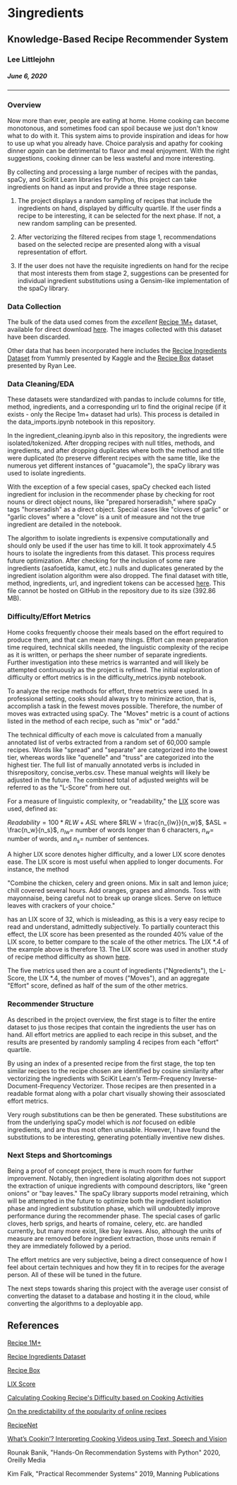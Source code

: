 # 3ingredients
## Knowledge-Based Recipe Recommender System
### Lee Littlejohn
##### June 6, 2020
---

### Overview

Now more than ever, people are eating at home. Home cooking can become monotonous, and sometimes food can spoil because we just don't know what to do with it. This system aims to provide inspiration and ideas for how to use up what you already have. Choice paralysis and apathy for cooking dinner _again_ can be detrimental to flavor and meal enjoyment. With the right suggestions, cooking dinner can be less wasteful and more interesting.

By collecting and processing a large number of recipes with the pandas, spaCy, and SciKit Learn libraries for Python, this project can take ingredients on hand as input and provide a three stage response.

1. The project displays a random sampling of recipes that include the ingredients on hand, displayed by difficulty quartile. If the user finds a recipe to be interesting, it can be selected for the next phase. If not, a new random sampling can be presented.

2. After vectorizing the filtered recipes from stage 1, recommendations based on the selected recipe are presented along with a visual representation of effort.

3. If the user does not have the requisite ingredients on hand for the recipe that most interests them from stage 2, suggestions can be presented for individual ingredient substitutions using a Gensim-like implementation of the spaCy library.

### Data Collection

The bulk of the data used comes from the _excellent_ [Recipe 1M+](http://pic2recipe.csail.mit.edu/) dataset, available for direct download [here](http://data.csail.mit.edu/im2recipe/recipe1M_layers.tar.gz). The images collected with this dataset have been discarded.

Other data that has been incorporated here includes the [Recipe Ingredients Dataset](https://www.kaggle.com/kaggle/recipe-ingredients-dataset) from Yummly presented by Kaggle and the [Recipe Box](https://eightportions.com/datasets/Recipes/#fn:1) dataset presented by Ryan Lee.

### Data Cleaning/EDA

These datasets were standardized with pandas to include columns for title, method, ingredients, and a corresponding url to find the original recipe (if it exists - only the Recipe 1m+ dataset had urls). This process is detailed in the data_imports.ipynb notebook in this repository.

In the ingredient_cleaning.ipynb also in this repository, the ingredients were isolated/tokenized. After dropping recipes with null titles, methods, and ingredients, and after dropping duplicates where both the method and title were duplicated (to preserve different recipes with the same title, like the numerous yet different instances of "guacamole"), the spaCy library was used to isolate ingredients.

With the exception of a few special cases, spaCy checked each listed ingredient for inclusion in the recommender phase by checking for root nouns or direct object nouns, like "prepared horseradish," where spaCy tags "horseradish" as a direct object. Special cases like "cloves of garlic" or "garlic cloves" where a "clove" is a unit of measure and not the true ingredient are detailed in the notebook.

The algorithm to isolate ingredients is expensive computationally and should only be used if the user has time to kill. It took approximately 4.5 hours to isolate the ingredients from this dataset. This process requires future optimization. After checking for the inclusion of some rare ingredients (asafoetida, kamut, etc.) nulls and duplicates generated by the ingredient isolation algorithm were also dropped. The final dataset with title, method, ingredients, url, and ingredient tokens can be accessed [here](https://www.dropbox.com/s/1x6b0jqw2eqoe21/compressed_clean.csv?dl=0). This file cannot be hosted on GitHub in the repository due to its size (392.86 MB).

### Difficulty/Effort Metrics

Home cooks frequently choose their meals based on the effort required to produce them, and that can mean many things. Effort can mean preparation time required, technical skills needed, the linguistic complexity of the recipe as it is written, or perhaps the sheer number of separate ingredients. Further investigation into these metrics is warranted and will likely be attempted continuously as the project is refined. The initial exploration of difficulty or effort metrics is in the difficulty_metrics.ipynb notebook.

To analyze the recipe methods for effort, three metrics were used. In a professional setting, cooks should always try to minimize action, that is, accomplish a task in the fewest moves possible. Therefore, the number of moves was extracted using spaCy. The "Moves" metric is a count of actions listed in the method of each recipe, such as "mix" or "add."

The technical difficulty of each move is calculated from a manually annotated list of verbs extracted from a random set of 60,000 sample recipes. Words like "spread" and "separate" are categorized into the lowest tier, whereas words like "quenelle" and "truss" are categorized into the highest tier. The full list of manually annotated verbs is included in thisrepository, concise_verbs.csv. These manual weights will likely be adjusted in the future. The combined total of adjusted weights will be referred to as the "L-Score" from here out.

For a measure of linguistic complexity, or "readability," the [LIX](https://en.wikipedia.org/wiki/Lix_(readability_test)) score was used, defined as:

$Readability = 100 * RLW + ASL$ where $RLW = \frac{n_{lw}}{n_w}$, $ASL = \frac{n_w}{n_s}$, $n_{lw} =$ number of words longer than 6 characters, $n_w =$ number of words, and $n_s =$ number of sentences.

A higher LIX score denotes higher difficulty, and a lower LIX score denotes ease. The LIX score is most useful when applied to longer documents. For instance, the method

"Combine the chicken, celery and green onions.
 Mix in salt and lemon juice; chill covered several hours.
 Add oranges, grapes and almonds.
 Toss with mayonnaise, being careful not to break up orange slices.
 Serve on lettuce leaves with crackers of your choice."
 
has an LIX score of 32, which is misleading, as this is a very easy recipe to read and understand, admittedly subjectively. To partially counteract this effect, the LIX score has been presented as the rounded 40% value of the LIX score, to better compare to the scale of the other metrics. The LIX $* .4$ of the example above is therefore 13. The LIX score was used in another study of recipe method difficulty as shown [here](https://dl.acm.org/doi/10.1145/3106668.3106673).

The five metrics used then are a count of ingredients ("Ngredients"), the L-Score, the LIX $* .4$, the number of moves ("Moves"), and an aggregate "Effort" score, defined as half of the sum of the other metrics.

### Recommender Structure

As described in the project overview, the first stage is to filter the entire dataset to jus those recipes that contain the ingredients the user has on hand. All effort metrics are applied to each recipe in this subset, and the results are presented by randomly sampling 4 recipes from each "effort" quartile.

By using an index of a presented recipe from the first stage, the top ten similar recipes to the recipe chosen are identified by cosine similarity after vectorizing the ingredients with SciKit Learn's Term-Frequency Inverse-Document-Frequency Vectorizer. Those recipes are then presented in a readable format along with a polar chart visually showing their assosciated effort metrics.

Very rough substitutions can be then be generated. These substitutions are from the underlying spaCy model which is _not_ focused on edible ingredients, and are thus most often unusable. However, I have found the substitutions to be interesting, generating potentially inventive new dishes.

### Next Steps and Shortcomings

Being a proof of concept project, there is much room for further improvement. Notably, then ingredient isolating algorithm does not support the extraction of unique ingredients with compound descriptors, like "green onions" or "bay leaves." The spaCy library supports model retraining, which will be attempted in the future to optimize both the ingredient isolation phase and ingredient substitution phase, which will undoubtedly improve performance during the recommender phase. The special cases of garlic cloves, herb sprigs, and hearts of romaine, celery, etc. are handled currently, but many more exist, like bay leaves. Also, although the units of measure are removed before ingredient extraction, those units remain if they are immediately followed by a period.

The effort metrics are very subjective, being a direct consequence of how I feel about certain techniques and how they fit in to recipes for the average person. All of these will be tuned in the future.

The next steps towards sharing this project with the average user consist of converting the dataset to a database and hosting it in the cloud, while converting the algorithms to a deployable app.


## References

[Recipe 1M+](http://pic2recipe.csail.mit.edu/)

[Recipe Ingredients Dataset](https://www.kaggle.com/kaggle/recipe-ingredients-dataset)

[Recipe Box](https://eightportions.com/datasets/Recipes/#fn:1)

[LIX Score](https://en.wikipedia.org/wiki/Lix_(readability_test))

[Calculating Cooking Recipe's Difficulty based on Cooking Activities](https://dl.acm.org/doi/10.1145/3106668.3106673)

[On the predictability of the popularity of online recipes](https://link.springer.com/article/10.1140/epjds/s13688-018-0149-5)

[RecipeNet](https://dominikschmidt.xyz/recipe-net/)

[What’s Cookin’? Interpreting Cooking Videos using Text, Speech and Vision](https://www.aclweb.org/anthology/N15-1015.pdf)

Rounak Banik, "Hands-On Recommendation Systems with Python" 2020, Oreilly Media

Kim Falk, "Practical Recommender Systems" 2019, Manning Publications
